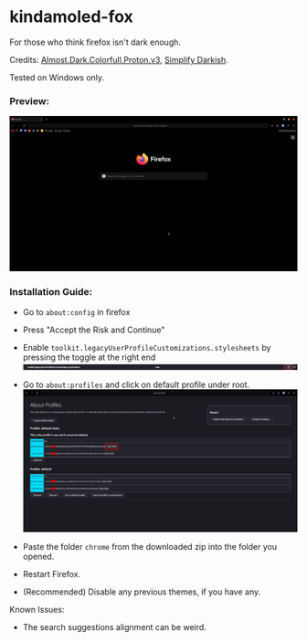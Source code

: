 # kindamoled-fox
For those who think firefox isn't dark enough.

Credits: [Almost.Dark.Colorfull.Proton.v3](https://github.com/Neikon/Almost-Dark-Grey-Colorfull-Proton---FirefoxCSS-Themes), [Simplify Darkish](https://github.com/CristianDragos/FirefoxThemes/tree/master/Simplify%20Darkish).

Tested on Windows only. 

### Preview:
![preview](resources%20for%20readme/preview_newtab.png)

### Installation Guide:
- Go to `about:config` in firefox
- Press "Accept the Risk and Continue"
- Enable `toolkit.legacyUserProfileCustomizations.stylesheets` by pressing the toggle at the right end
![toggle stylesheets](resources%20for%20readme/about%20config%20tweaks.png)


- Go to `about:profiles` and click on default profile under root.
![open profile folder](resources%20for%20readme/to%20open%20profile%20folder.png)

- Paste the folder `chrome` from the downloaded zip into the folder you opened.
- Restart Firefox.
- (Recommended) Disable any previous themes, if you have any.

Known Issues:
- The search suggestions alignment can be weird.
